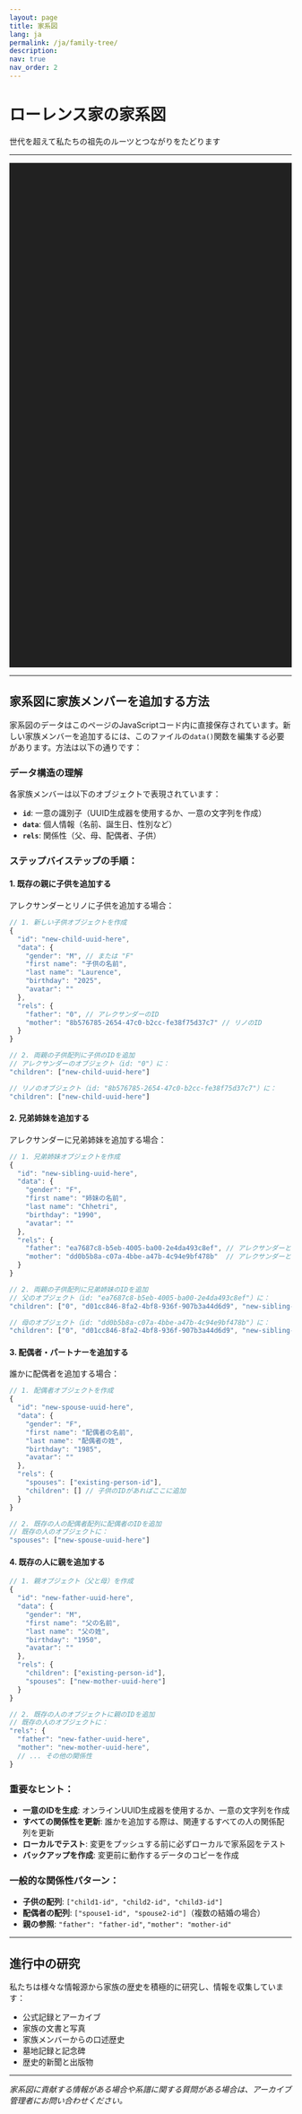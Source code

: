 ```yaml
---
layout: page
title: 家系図
lang: ja
permalink: /ja/family-tree/
description: 
nav: true
nav_order: 2
---
```


# ローレンス家の家系図
世代を超えて私たちの祖先のルーツとつながりをたどります

---

  <div id="FamilyChart" class="f3" style="width:100%;height:900px;margin:auto;background-color:rgb(33,33,33);color:#fff;"></div>
  <script src="https://unpkg.com/d3@6"></script>
  <script type="module" src="https://unpkg.com/family-chart@0.4.5"></script>
  <link rel="stylesheet" href="https://unpkg.com/family-chart@0.4.5/dist/styles/family-chart.css">
  <script type="module">
    
    create(data())

    function create(data) {
      const f3Chart = f3.createChart('#FamilyChart', data)
        .setTransitionTime(1000)
        .setCardXSpacing(250)
        .setCardYSpacing(150)
        .setSingleParentEmptyCard(true, {label: 'ADD'})
        .setShowSiblingsOfMain(true)
        .setOrientationVertical()
        .setAncestryDepth(1)
        .setProgenyDepth(2)
    
      const f3Card = f3Chart.setCard(f3.CardHtml)
        .setCardDisplay([["first name","last name"],[]])
        .setCardDim({})
        .setMiniTree(true)
        .setStyle('rect')
        .setOnHoverPathToMain()
    
      f3Chart.updateTree({initial: true})
    }
    
    function data() {
      return [
        {
          "id": "0",
          "rels": {
            "spouses": [
              "8b576785-2654-47c0-b2cc-fe38f75d37c7"
            ],
            "children": [],
            "father": "ea7687c8-b5eb-4005-ba00-2e4da493c8ef",
            "mother": "dd0b5b8a-c07a-4bbe-a47b-4c94e9bf478b"
          },
          "data": {
            "first name": "Alexander Adam",
            "last name": "Laurence",
            "birthday": "1992",
            "avatar": "",
            "gender": "M"
          }
        },
        {
          "id": "8b576785-2654-47c0-b2cc-fe38f75d37c7",
          "data": {
            "gender": "F",
            "first name": "Rino",
            "last name": "Laurence",
            "birthday": "1996",
            "avatar": ""
          },
          "rels": {
            "spouses": [
              "0"
            ],
            "children": [],
            "father": "509c89bb-af8f-4315-a442-6315a24f0c8a",
            "mother": "2336140f-80ec-4b82-ba56-2896304c9091"
          }
        },
        {
          "id": "ea7687c8-b5eb-4005-ba00-2e4da493c8ef",
          "data": {
            "gender": "M",
            "first name": "Anoj",
            "last name": "Chhetri",
            "birthday": "",
            "avatar": ""
          },
          "rels": {
            "children": [
              "0",
              "d01cc846-8fa2-4bf8-936f-907b3a44d6d9"
            ],
            "spouses": [
              "dd0b5b8a-c07a-4bbe-a47b-4c94e9bf478b"
            ]
          }
        },
        {
          "id": "dd0b5b8a-c07a-4bbe-a47b-4c94e9bf478b",
          "data": {
            "gender": "F",
            "first name": "Rhea",
            "last name": "Basista",
            "birthday": "",
            "avatar": ""
          },
          "rels": {
            "children": [
              "0",
              "d01cc846-8fa2-4bf8-936f-907b3a44d6d9"
            ],
            "spouses": [
              "ea7687c8-b5eb-4005-ba00-2e4da493c8ef"
            ]
          }
        },
        {
          "id": "509c89bb-af8f-4315-a442-6315a24f0c8a",
          "data": {
            "gender": "M",
            "first name": "Katsuhiro",
            "last name": "Arai",
            "birthday": "",
            "avatar": ""
          },
          "rels": {
            "children": [
              "df82ee03-031c-4d5b-a5bd-552cf6f21731",
              "8b576785-2654-47c0-b2cc-fe38f75d37c7"
            ],
            "spouses": [
              "2336140f-80ec-4b82-ba56-2896304c9091"
            ]
          }
        },
        {
          "id": "2336140f-80ec-4b82-ba56-2896304c9091",
          "data": {
            "gender": "F",
            "first name": "Takako",
            "last name": "Morimoto (Inaguma)",
            "birthday": "",
            "avatar": ""
          },
          "rels": {
            "children": [
              "df82ee03-031c-4d5b-a5bd-552cf6f21731",
              "8b576785-2654-47c0-b2cc-fe38f75d37c7",
              "07e93ead-545a-43cd-a7a3-d96677c369cb"
            ],
            "spouses": [
              "509c89bb-af8f-4315-a442-6315a24f0c8a",
              "654fbdb3-f3a8-411a-8d45-f46401c43fda"
            ]
          }
        },
        {
          "id": "d01cc846-8fa2-4bf8-936f-907b3a44d6d9",
          "data": {
            "gender": "M",
            "first name": "Avishkar",
            "last name": "Chhetri",
            "birthday": "1994",
            "avatar": ""
          },
          "rels": {
            "father": "ea7687c8-b5eb-4005-ba00-2e4da493c8ef",
            "mother": "dd0b5b8a-c07a-4bbe-a47b-4c94e9bf478b"
          }
        },
        {
          "id": "df82ee03-031c-4d5b-a5bd-552cf6f21731",
          "data": {
            "gender": "M",
            "first name": "Hiroki",
            "last name": "Arai",
            "birthday": "",
            "avatar": ""
          },
          "rels": {
            "father": "509c89bb-af8f-4315-a442-6315a24f0c8a",
            "mother": "2336140f-80ec-4b82-ba56-2896304c9091",
            "children": [
              "8b3e2350-07b8-47ca-be8a-def4959497cf",
              "6fe7b90e-8d67-4197-a936-f392e6f5f6cb",
              "aeeb18fe-19fe-4268-9860-19ac2425c90d"
            ],
            "spouses": [
              "dd04e1cb-8903-4a97-b9bb-3d044c09604d"
            ]
          }
        },
        {
          "id": "654fbdb3-f3a8-411a-8d45-f46401c43fda",
          "data": {
            "gender": "M",
            "first name": "Masunobu",
            "last name": "Morimoto",
            "birthday": "",
            "avatar": ""
          },
          "rels": {
            "spouses": [
              "2336140f-80ec-4b82-ba56-2896304c9091"
            ],
            "children": [
              "07e93ead-545a-43cd-a7a3-d96677c369cb"
            ]
          }
        },
        {
          "id": "07e93ead-545a-43cd-a7a3-d96677c369cb",
          "data": {
            "gender": "M",
            "first name": "Kento",
            "last name": "Morimoto",
            "birthday": "",
            "avatar": ""
          },
          "rels": {
            "father": "654fbdb3-f3a8-411a-8d45-f46401c43fda",
            "mother": "2336140f-80ec-4b82-ba56-2896304c9091"
          }
        },
        {
          "id": "dd04e1cb-8903-4a97-b9bb-3d044c09604d",
          "data": {
            "gender": "F",
            "first name": "Yuki",
            "last name": "Arai",
            "birthday": "",
            "avatar": ""
          },
          "rels": {
            "spouses": [
              "df82ee03-031c-4d5b-a5bd-552cf6f21731"
            ],
            "children": [
              "8b3e2350-07b8-47ca-be8a-def4959497cf",
              "6fe7b90e-8d67-4197-a936-f392e6f5f6cb",
              "aeeb18fe-19fe-4268-9860-19ac2425c90d"
            ]
          }
        },
        {
          "id": "8b3e2350-07b8-47ca-be8a-def4959497cf",
          "data": {
            "gender": "M",
            "first name": "Hayato",
            "last name": "Arai",
            "birthday": "",
            "avatar": ""
          },
          "rels": {
            "father": "df82ee03-031c-4d5b-a5bd-552cf6f21731",
            "mother": "dd04e1cb-8903-4a97-b9bb-3d044c09604d",
            "children": [],
            "spouses": []
          }
        },
        {
          "id": "6fe7b90e-8d67-4197-a936-f392e6f5f6cb",
          "data": {
            "gender": "F",
            "first name": "Kii",
            "last name": "Arai",
            "birthday": "",
            "avatar": ""
          },
          "rels": {
            "mother": "dd04e1cb-8903-4a97-b9bb-3d044c09604d",
            "father": "df82ee03-031c-4d5b-a5bd-552cf6f21731",
            "children": [],
            "spouses": []
          }
        },
        {
          "id": "aeeb18fe-19fe-4268-9860-19ac2425c90d",
          "data": {
            "gender": "M",
            "first name": "Minato",
            "last name": "Arai",
            "birthday": "",
            "avatar": ""
          },
          "rels": {
            "father": "df82ee03-031c-4d5b-a5bd-552cf6f21731",
            "mother": "dd04e1cb-8903-4a97-b9bb-3d044c09604d"
          }
        }
      ]
    }

  </script>

---

## 家系図に家族メンバーを追加する方法

家系図のデータはこのページのJavaScriptコード内に直接保存されています。新しい家族メンバーを追加するには、このファイルの`data()`関数を編集する必要があります。方法は以下の通りです：

### データ構造の理解

各家族メンバーは以下のオブジェクトで表現されています：
- **`id`**: 一意の識別子（UUID生成器を使用するか、一意の文字列を作成）
- **`data`**: 個人情報（名前、誕生日、性別など）
- **`rels`**: 関係性（父、母、配偶者、子供）

### ステップバイステップの手順：

#### 1. **既存の親に子供を追加する**

アレクサンダーとリノに子供を追加する場合：

```javascript
// 1. 新しい子供オブジェクトを作成
{
  "id": "new-child-uuid-here",
  "data": {
    "gender": "M", // または "F"
    "first name": "子供の名前",
    "last name": "Laurence",
    "birthday": "2025",
    "avatar": ""
  },
  "rels": {
    "father": "0", // アレクサンダーのID
    "mother": "8b576785-2654-47c0-b2cc-fe38f75d37c7" // リノのID
  }
}

// 2. 両親の子供配列に子供のIDを追加
// アレクサンダーのオブジェクト（id: "0"）に：
"children": ["new-child-uuid-here"]

// リノのオブジェクト（id: "8b576785-2654-47c0-b2cc-fe38f75d37c7"）に：
"children": ["new-child-uuid-here"]
```

#### 2. **兄弟姉妹を追加する**

アレクサンダーに兄弟姉妹を追加する場合：

```javascript
// 1. 兄弟姉妹オブジェクトを作成
{
  "id": "new-sibling-uuid-here",
  "data": {
    "gender": "F",
    "first name": "姉妹の名前",
    "last name": "Chhetri",
    "birthday": "1990",
    "avatar": ""
  },
  "rels": {
    "father": "ea7687c8-b5eb-4005-ba00-2e4da493c8ef", // アレクサンダーと同じ父
    "mother": "dd0b5b8a-c07a-4bbe-a47b-4c94e9bf478b"  // アレクサンダーと同じ母
  }
}

// 2. 両親の子供配列に兄弟姉妹のIDを追加
// 父のオブジェクト（id: "ea7687c8-b5eb-4005-ba00-2e4da493c8ef"）に：
"children": ["0", "d01cc846-8fa2-4bf8-936f-907b3a44d6d9", "new-sibling-uuid-here"]

// 母のオブジェクト（id: "dd0b5b8a-c07a-4bbe-a47b-4c94e9bf478b"）に：
"children": ["0", "d01cc846-8fa2-4bf8-936f-907b3a44d6d9", "new-sibling-uuid-here"]
```

#### 3. **配偶者・パートナーを追加する**

誰かに配偶者を追加する場合：

```javascript
// 1. 配偶者オブジェクトを作成
{
  "id": "new-spouse-uuid-here",
  "data": {
    "gender": "F",
    "first name": "配偶者の名前",
    "last name": "配偶者の姓",
    "birthday": "1985",
    "avatar": ""
  },
  "rels": {
    "spouses": ["existing-person-id"],
    "children": [] // 子供のIDがあればここに追加
  }
}

// 2. 既存の人の配偶者配列に配偶者のIDを追加
// 既存の人のオブジェクトに：
"spouses": ["new-spouse-uuid-here"]
```

#### 4. **既存の人に親を追加する**

```javascript
// 1. 親オブジェクト（父と母）を作成
{
  "id": "new-father-uuid-here",
  "data": {
    "gender": "M",
    "first name": "父の名前",
    "last name": "父の姓",
    "birthday": "1950",
    "avatar": ""
  },
  "rels": {
    "children": ["existing-person-id"],
    "spouses": ["new-mother-uuid-here"]
  }
}

// 2. 既存の人のオブジェクトに親のIDを追加
// 既存の人のオブジェクトに：
"rels": {
  "father": "new-father-uuid-here",
  "mother": "new-mother-uuid-here",
  // ... その他の関係性
}
```

### 重要なヒント：

- **一意のIDを生成**: オンラインUUID生成器を使用するか、一意の文字列を作成
- **すべての関係性を更新**: 誰かを追加する際は、関連するすべての人の関係配列を更新
- **ローカルでテスト**: 変更をプッシュする前に必ずローカルで家系図をテスト
- **バックアップを作成**: 変更前に動作するデータのコピーを作成

### 一般的な関係性パターン：

- **子供の配列**: `["child1-id", "child2-id", "child3-id"]`
- **配偶者の配列**: `["spouse1-id", "spouse2-id"]`（複数の結婚の場合）
- **親の参照**: `"father": "father-id"`, `"mother": "mother-id"`

---

## 進行中の研究

私たちは様々な情報源から家族の歴史を積極的に研究し、情報を収集しています：

- 公式記録とアーカイブ
- 家族の文書と写真
- 家族メンバーからの口述歴史
- 墓地記録と記念碑
- 歴史的新聞と出版物

---

*家系図に貢献する情報がある場合や系譜に関する質問がある場合は、アーカイブ管理者にお問い合わせください。* 